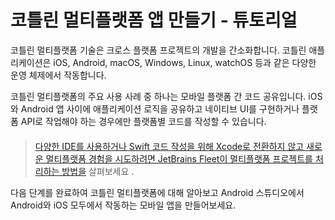 # 코틀린 멀티플랫폼 앱 만들기 - 튜토리얼

코틀린 멀티플랫폼 기술은 크로스 플랫폼 프로젝트의 개발을 간소화합니다. 코틀린 애플리케이션은 iOS, Android, macOS, Windows, Linux, watchOS 등과 같은 다양한 운영 체제에서 작동합니다.

코틀린 멀티플랫폼의 주요 사용 사례 중 하나는 모바일 플랫폼 간 코드 공유입니다. iOS와 Android 앱 사이에 애플리케이션 로직을 공유하고 네이티브 UI를 구현하거나 플랫폼 API로 작업해야 하는 경우에만 플랫폼별 코드를 작성할 수 있습니다.

> ####
>
> [다양한 IDE를 사용하거나 Swift 코드 작성을 위해 Xcode로 전환하지 않고 새로운 멀티플랫폼 경험을 시도하려면 JetBrains Fleet이 멀티플랫폼 프로젝트를 처리하는 방법을](https://www.jetbrains.com/help/kotlin-multiplatform-dev/fleet.html) 살펴보세요 .

다음 단계를 완료하여 코틀린 멀티플랫폼에 대해 알아보고 Android 스튜디오에서 Android와 iOS 모두에서 작동하는 모바일 앱을 만들어보세요.
